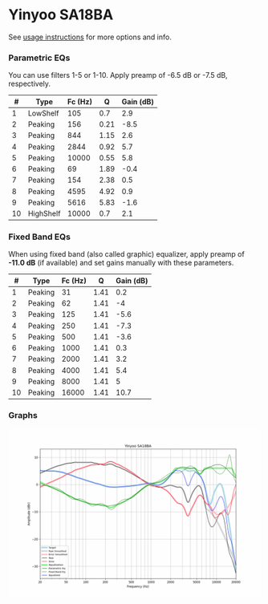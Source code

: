# Yinyoo SA18BA
See [usage instructions](https://github.com/jaakkopasanen/AutoEq#usage) for more options and info.

### Parametric EQs
You can use filters 1-5 or 1-10. Apply preamp of -6.5 dB or -7.5 dB, respectively.

|   # | Type      |   Fc (Hz) |    Q |   Gain (dB) |
|-----|-----------|-----------|------|-------------|
|   1 | LowShelf  |       105 | 0.7  |         2.9 |
|   2 | Peaking   |       156 | 0.21 |        -8.5 |
|   3 | Peaking   |       844 | 1.15 |         2.6 |
|   4 | Peaking   |      2844 | 0.92 |         5.7 |
|   5 | Peaking   |     10000 | 0.55 |         5.8 |
|   6 | Peaking   |        69 | 1.89 |        -0.4 |
|   7 | Peaking   |       154 | 2.38 |         0.5 |
|   8 | Peaking   |      4595 | 4.92 |         0.9 |
|   9 | Peaking   |      5616 | 5.83 |        -1.6 |
|  10 | HighShelf |     10000 | 0.7  |         2.1 |

### Fixed Band EQs
When using fixed band (also called graphic) equalizer, apply preamp of **-11.0 dB** (if available) and set gains manually with these parameters.

|   # | Type    |   Fc (Hz) |    Q |   Gain (dB) |
|-----|---------|-----------|------|-------------|
|   1 | Peaking |        31 | 1.41 |         0.2 |
|   2 | Peaking |        62 | 1.41 |        -4   |
|   3 | Peaking |       125 | 1.41 |        -5.6 |
|   4 | Peaking |       250 | 1.41 |        -7.3 |
|   5 | Peaking |       500 | 1.41 |        -3.6 |
|   6 | Peaking |      1000 | 1.41 |         0.3 |
|   7 | Peaking |      2000 | 1.41 |         3.2 |
|   8 | Peaking |      4000 | 1.41 |         5.4 |
|   9 | Peaking |      8000 | 1.41 |         5   |
|  10 | Peaking |     16000 | 1.41 |        10.7 |

### Graphs
![](./Yinyoo%20SA18BA.png)
